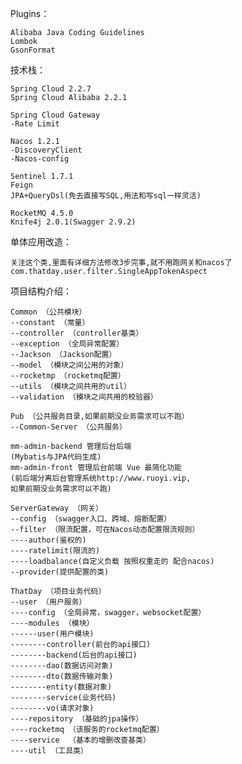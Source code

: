 Plugins：

    Alibaba Java Coding Guidelines
    Lombok
    GsonFormat
    
技术栈：

	Spring Cloud 2.2.7
	Spring Cloud Alibaba 2.2.1

	Spring Cloud Gateway
	-Rate Limit

	Nacos 1.2.1
	-DiscoveryClient
	-Nacos-config

	Sentinel 1.7.1
	Feign
	JPA+QueryDsl(免去直接写SQL,用法和写sql一样灵活)

	RocketMQ 4.5.0
	Knife4j 2.0.1(Swagger 2.9.2)


单体应用改造：

	关注这个类,里面有详细方法修改3步完事,就不用跑网关和nacos了
	com.thatday.user.filter.SingleAppTokenAspect

项目结构介绍：

	Common （公共模块）
	--constant （常量）
	--controller （controller基类）
	--exception （全局异常配置）
	--Jackson （Jackson配置）
	--model （模块之间公用的对象）
	--rocketmp （rocketmq配置）
	--utils （模块之间共用的util）
	--validation （模块之间共用的校验器）

	Pub （公共服务目录,如果前期没业务需求可以不跑）
	--Common-Server （公共服务）

	mm-admin-backend 管理后台后端
	(Mybatis与JPA代码生成)
	mm-admin-front 管理后台前端 Vue 最简化功能
	(前后端分离后台管理系统http://www.ruoyi.vip,
	如果前期没业务需求可以不跑)

	ServerGateway （网关）
	--config （swagger入口、跨域、熔断配置）
	--filter （限流配置，可在Nacos动态配置限流规则）
	----author(鉴权的)
	----ratelimit(限流的)
	----loadbalance(自定义负载 按照权重走的 配合nacos)
	--provider(提供配置的类)

	ThatDay （项目业务代码）
	--user （用户服务）
	----config （全局异常，swagger，websocket配置）
	----modules （模块）
	------user(用户模块)
	--------controller(前台的api接口)
	--------backend(后台的api接口)
	--------dao(数据访问对象)
	--------dto(数据传输对象)
	--------entity(数据对象)
	--------service(业务代码)
	--------vo(请求对象)
	----repository （基础的jpa操作）
	----rocketmq （该服务的rocketmq配置）
	----service  （基本的增删改查基类）
	----util （工具类）

